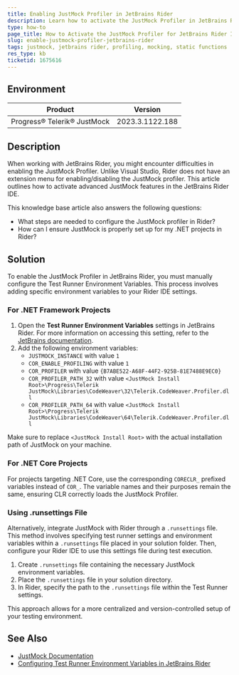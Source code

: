 ```yaml
---
title: Enabling JustMock Profiler in JetBrains Rider
description: Learn how to activate the JustMock Profiler in JetBrains Rider including steps for .NET Framework and .NET Core projects.
type: how-to
page_title: How to Activate the JustMock Profiler for JetBrains Rider IDE
slug: enable-justmock-profiler-jetbrains-rider
tags: justmock, jetbrains rider, profiling, mocking, static functions
res_type: kb
ticketid: 1675616
---
```


## Environment

| Product | Version |
| --- | --- |
| Progress® Telerik® JustMock | 2023.3.1122.188 |

## Description
When working with JetBrains Rider, you might encounter difficulties in enabling the JustMock Profiler. Unlike Visual Studio, Rider does not have an extension menu for enabling/disabling the JustMock profiler. This article outlines how to activate advanced JustMock features in the JetBrains Rider IDE.

This knowledge base article also answers the following questions:
- What steps are needed to configure the JustMock profiler in Rider?
- How can I ensure JustMock is properly set up for my .NET projects in Rider?

## Solution
To enable the JustMock Profiler in JetBrains Rider, you must manually configure the Test Runner Environment Variables. This process involves adding specific environment variables to your Rider IDE settings.

### For .NET Framework Projects
1. Open the **Test Runner Environment Variables** settings in JetBrains Rider. For more information on accessing this setting, refer to the [JetBrains documentation](https://www.jetbrains.com/help/rider/Reference__Options__Tools__Unit_Testing__Test_Runner.html#environment-variables).
2. Add the following environment variables:
   - `JUSTMOCK_INSTANCE` with value `1`
   - `COR_ENABLE_PROFILING` with value `1`
   - `COR_PROFILER` with value `{B7ABE522-A68F-44F2-925B-81E7488E9EC0}`
   - `COR_PROFILER_PATH_32` with value `<JustMock Install Root>\Progress\Telerik JustMock\Libraries\CodeWeaver\32\Telerik.CodeWeaver.Profiler.dll`
   - `COR_PROFILER_PATH_64` with value `<JustMock Install Root>\Progress\Telerik JustMock\Libraries\CodeWeaver\64\Telerik.CodeWeaver.Profiler.dll`

Make sure to replace `<JustMock Install Root>` with the actual installation path of JustMock on your machine.

### For .NET Core Projects
For projects targeting .NET Core, use the corresponding `CORECLR_` prefixed variables instead of `COR_`. The variable names and their purposes remain the same, ensuring CLR correctly loads the JustMock Profiler.

### Using .runsettings File
Alternatively, integrate JustMock with Rider through a `.runsettings` file. This method involves specifying test runner settings and environment variables within a `.runsettings` file placed in your solution folder. Then, configure your Rider IDE to use this settings file during test execution.

1. Create `.runsettings` file containing the necessary JustMock environment variables.
2. Place the `.runsettings` file in your solution directory.
3. In Rider, specify the path to the `.runsettings` file within the Test Runner settings.

This approach allows for a more centralized and version-controlled setup of your testing environment.

## See Also
- [JustMock Documentation](https://docs.telerik.com/devtools/justmock/)
- [Configuring Test Runner Environment Variables in JetBrains Rider](https://www.jetbrains.com/help/rider/Reference__Options__Tools__Unit_Testing__Test_Runner.html#environment-variables)


